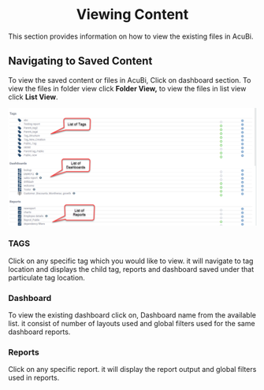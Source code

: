 


<center><h1>Viewing Content</h1></center>

This section provides information on how to view the existing files in AcuBi.

## Navigating to Saved Content 

To view the saved content or files in AcuBi, Click on dashboard section. To view the files in folder view click **Folder View,** to view the files in list view click **List View**.

![enter image description here](https://raw.githubusercontent.com/sv18042016/fp1/54f7e3de626de02bf1385a480a0a645223cfeeb5/images/view_content.png)

### TAGS

Click on any specific tag which you would like to view. it will navigate to tag location and displays the child tag, reports and dashboard saved under that particulate tag location.

### Dashboard

 To view the existing dashboard click on, Dashboard name from the available list. it consist of number of layouts used and global filters used for the same dashboard reports.
 
 ### Reports
 
 Click on any specific report. it will display the report output and global filters used in reports.



<!--stackedit_data:
eyJoaXN0b3J5IjpbLTE4NjI2NTM1MjAsMTgzNzQ0NDgyMCwxNz
kyMTQ3OTQ3LC0zNDQ1OTQ4NDYsLTE1NjkwNDgyMjYsMTM5OTcz
NjAsLTE4MTMxNDAxNzksMTE1OTY0MzQ5MCwxMTk1MjUzNTExLD
cwMTQ3OTA0MiwxNTM2NDY5MjQ4LC03OTQzMzkzMTQsMTQ2NDc0
ODI0MCwtODAwODY3Mzg0LDQ5Nzk2MzAyOSwxMDA2ODgwODY2LD
EyODQ1NzQ0NTcsMjAwMTE2Mjk3OCwtMTEwMTA4ODk3MiwxNTcz
OTQ1NTcwXX0=
-->